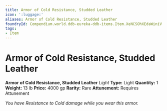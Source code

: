 ```yaml
---
title: Armor of Cold Resistance, Studded Leather
icon: ':luggage:'
aliases: Armor of Cold Resistance, Studded Leather
foundryId: Compendium.world.ddb-eureka-ddb-items.Item.XeNCSOhXEdaWiniV
tags:
- Item
---
```


# Armor of Cold Resistance, Studded Leather

**Armor of Cold Resistance, Studded Leather**
_Light_
**Type:** Light
**Quantity:** 1
**Weight:** 13 lb
**Price:** 4000 gp
**Rarity:** Rare
**Attunement:** Requires Attunement

*You have Resistance to Cold damage while you wear this armor.*